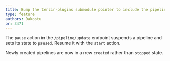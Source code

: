 ```yaml
---
title: Bump the tenzir-plugins submodule pointer to include the pipeline manager's resuming and pausing functionality
type: feature
authors: Dakostu
pr: 3471
---
```


The `pause` action in the `/pipeline/update` endpoint suspends a pipeline and
sets its state to `paused`. Resume it with the `start` action.

Newly created pipelines are now in a new `created` rather than `stopped` state.
